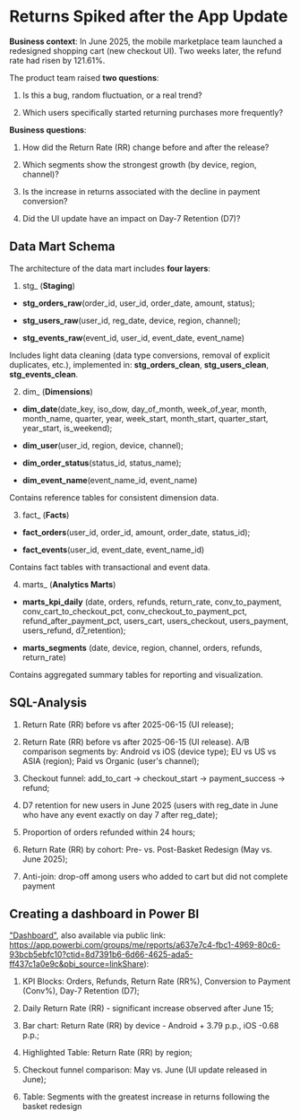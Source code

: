 # Returns Spiked after the App Update

**Business context**: In June 2025, the mobile marketplace team launched a redesigned shopping cart (new checkout UI). Two weeks later, the refund rate had risen by 121.61%.

The product team raised **two questions**:

1) Is this a bug, random fluctuation, or a real trend?

2) Which users specifically started returning purchases more frequently?

**Business questions**:

1) How did the Return Rate (RR) change before and after the release?

2) Which segments show the strongest growth (by device, region, channel)?

3) Is the increase in returns associated with the decline in payment conversion?

4) Did the UI update have an impact on Day-7 Retention (D7)?

## Data Mart Schema

The architecture of the data mart includes **four layers**:

1. stg_ (**Staging**)

- **stg_orders_raw**(order_id, user_id, order_date, amount, status);
  
- **stg_users_raw**(user_id, reg_date, device, region, channel);

- **stg_events_raw**(event_id, user_id, event_date, event_name)

Includes light data cleaning (data type conversions, removal of explicit duplicates, etc.), implemented in: **stg_orders_clean**, **stg_users_clean**, **stg_events_clean**.

2. dim_ (**Dimensions**)

- **dim_date**(date_key, iso_dow, day_of_month, week_of_year, month, month_name, quarter, year, week_start, month_start, quarter_start, year_start, is_weekend);

- **dim_user**(user_id, region, device, channel);

- **dim_order_status**(status_id, status_name);

- **dim_event_name**(event_name_id, event_name)

Contains reference tables for consistent dimension data.

3. fact_ (**Facts**)

- **fact_orders**(user_id, order_id, amount, order_date, status_id);

- **fact_events**(user_id, event_date, event_name_id)

Contains fact tables with transactional and event data.

4. marts_ (**Analytics Marts**)

- **marts_kpi_daily** (date, orders, refunds, return_rate, conv_to_payment, conv_cart_to_checkout_pct, conv_checkout_to_payment_pct, refund_after_payment_pct, users_cart, users_checkout, users_payment, users_refund, d7_retention);

- **marts_segments** (date, device, region, channel, orders, refunds, return_rate)

Contains aggregated summary tables for reporting and visualization.

## SQL-Analysis

1) Return Rate (RR) before vs after 2025-06-15 (UI release);

2) Return Rate (RR) before vs after 2025-06-15 (UI release). A/B comparison segments by: Android vs iOS (device type); EU vs US vs ASIA (region); Paid vs Organic (user's channel);

3) Checkout funnel: add_to_cart → checkout_start → payment_success → refund;

4) D7 retention for new users in June 2025 (users with reg_date in June who have any event exactly on day 7 after reg_date);

5) Proportion of orders refunded within 24 hours;

6) Return Rate (RR) by cohort: Pre- vs. Post-Basket Redesign (May vs. June 2025);

7) Anti-join: drop-off among users who added to cart but did not complete payment

## Creating a dashboard in Power BI

["Dashboard"](power_bi/dashboard.pdf), also available via public link: https://app.powerbi.com/groups/me/reports/a637e7c4-fbc1-4969-80c6-93bcb5ebfc10?ctid=8d7391b6-6d66-4625-ada5-ff437c1a0e9c&pbi_source=linkShare):

1) KPI Blocks: Orders, Refunds, Return Rate (RR%), Conversion to Payment (Conv%), Day-7 Retention (D7);

2) Daily Return Rate (RR) - significant increase observed after June 15;

3) Bar chart: Return Rate (RR) by device - Android + 3.79 p.p., iOS -0.68 p.p.;

4) Highlighted Table: Return Rate (RR) by region;

5) Checkout funnel comparison: May vs. June (UI update released in June);

6) Table: Segments with the greatest increase in returns following the basket redesign  
